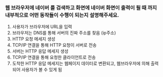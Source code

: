 ### 웹 브라우저에 네이버 를 검색하고 화면에 네이버 화면이 출력이 될 때 까지 내부적으로 어떤 동작들이 수행이 되는지 설명해주세요.

1. 사용자가 브라우저에 URL을 입력
2. 브라우저는 DNS를 통해 서버의 진짜 주소를 찾음 (ip주소)
3. HTTP 요청 메세지 생성
4. TCP/IP 연결을 통해 HTTP 요청이 서버로 전송
5. 서버는 HTTP 응답 메세지 생성
6. TCP/IP 연결을 통해 요청한 클라이언트로 전송
7. 도착한 HTTP 응답 메세지는 웹페이지 데이터로 변환되고, 웹브라우저에 의해 출력되어 사용자가 볼 수 있게 됨